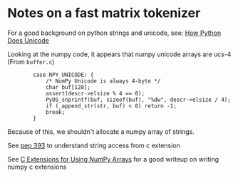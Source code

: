 # Notes on a fast matrix tokenizer

For a good background on python strings and unicode, see: [How Python Does Unicode](https://www.b-list.org/weblog/2017/sep/05/how-python-does-unicode/)

Looking at the numpy code, it appears that numpy unicode arrays are ucs-4
(From `buffer.c`)
```
        case NPY_UNICODE: {
            /* NumPy Unicode is always 4-byte */
            char buf[128];
            assert(descr->elsize % 4 == 0);
            PyOS_snprintf(buf, sizeof(buf), "%dw", descr->elsize / 4);
            if (_append_str(str, buf) < 0) return -1;
            break;
        }

```
Because of this, we shouldn't allocate a numpy array of strings.

See [pep 393](https://www.python.org/dev/peps/pep-0393/) to understand string access from c extension

See [C Extensions for Using NumPy Arrays](https://scipy-cookbook.readthedocs.io/items/C_Extensions_NumPy_arrays.html) for a good writeup on writing numpy c extensions